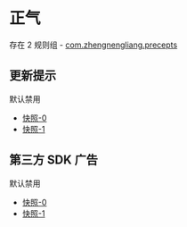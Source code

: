 # 正气

存在 2 规则组 - [com.zhengnengliang.precepts](/src/apps/com.zhengnengliang.precepts.ts)

## 更新提示

默认禁用

- [快照-0](https://i.gkd.li/import/12727650)
- [快照-1](https://i.gkd.li/import/12715352)

## 第三方 SDK 广告

默认禁用

- [快照-0](https://i.gkd.li/import/12739767)
- [快照-1](https://i.gkd.li/import/12727705)
